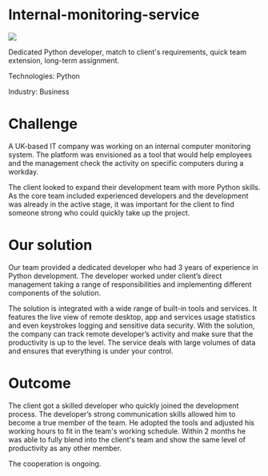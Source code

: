 # Internal-monitoring-service
<img src="https://unl.solutions/sites/default/files/2018-03/cover_0.jpg">

Dedicated Python developer, match to client's requirements, quick team extension, long-term assignment.

Technologies: Python

Industry: Business

# Challenge
A UK-based IT company was working on an internal computer monitoring system. The platform was envisioned as a tool that would help employees and the management check the activity on specific computers during a workday.

The client looked to expand their development team with more Python skills. As the core team included experienced developers and the development was already in the active stage, it was important for the client to find someone strong who could quickly take up the project.

# Our solution
Our team provided a dedicated developer who had 3 years of experience in Python development. The developer worked under client’s direct management taking a range of responsibilities and implementing different components of the solution.

The solution is integrated with a wide range of built-in tools and services. It features the live view of remote desktop, app and services usage statistics and even keystrokes logging and sensitive data security. With the solution, the company can track remote developer’s activity and make sure that the productivity is up to the level. The service deals with large volumes of data and ensures that everything is under your control.

# Outcome
The client got a skilled developer who quickly joined the development process. The developer’s strong communication skills allowed him to become a true member of the team. He adopted the tools and adjusted his working hours to fit in the team's working schedule. Within 2 months he was able to fully blend into the client's team and show the same level of productivity as any other member. 

The cooperation is ongoing.
